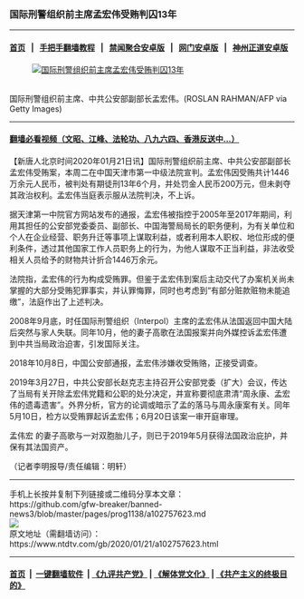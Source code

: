 ### 国际刑警组织前主席孟宏伟受贿判囚13年
------------------------

#### [首页](https://github.com/gfw-breaker/banned-news3/blob/master/README.md) &nbsp;&nbsp;|&nbsp;&nbsp; [手把手翻墙教程](https://github.com/gfw-breaker/guides/wiki) &nbsp;&nbsp;|&nbsp;&nbsp; [禁闻聚合安卓版](https://github.com/gfw-breaker/bn-android) &nbsp;&nbsp;|&nbsp;&nbsp; [网门安卓版](https://github.com/oGate2/oGate) &nbsp;&nbsp;|&nbsp;&nbsp; [神州正道安卓版](https://github.com/SzzdOgate/update) 



<div><div class="featured_image">
 <a href="https://i.ntdtv.com/assets/uploads/2020/01/GettyImages-1047461678.jpg" target="_blank">
  <figure>
   <img alt="国际刑警组织前主席孟宏伟受贿判囚13年" src="https://i.ntdtv.com/assets/uploads/2020/01/GettyImages-1047461678-800x450.jpg"/>
  </figure><br/>
 </a>
 <span class="caption">
  国际刑警组织前主席、中共公安部副部长孟宏伟。(ROSLAN RAHMAN/AFP via Getty Images)
 </span>
</div>
</div><hr/>

#### [翻墙必看视频（文昭、江峰、法轮功、八九六四、香港反送中...）](http://167.172.214.107/home.html)

<div><div class="post_content" itemprop="articleBody">
 <p>
  【新唐人北京时间2020年01月21日讯】国际刑警组织前主席、中共公安部副部长孟宏伟受贿案，本周二在中国天津市第一中级法院宣判。孟宏伟因受贿共计1446万余元人民币，被判处有期徒刑13年6个月，并处罚金人民币200万元，但未剥夺其政治权利。孟宏伟当庭表示服从法院判决，不上诉。
 </p>
 <p>
  据天津第一中院官方网站发布的通报，孟宏伟被指控于2005年至2017年期间，利用其担任的公安部党委委员、副部长、中国海警局局长的职务便利，为有关单位和个人在企业经营、职务升迁等事项上谋取利益，或者利用本人职权、地位形成的便利条件，透过其他国家工作人员职务上的行为，为他人谋取不正当利益，非法收受相关人员给予的财物共计折合1446万余元。
 </p>
 <p>
  法院指，孟宏伟的行为构成受贿罪。但鉴于孟宏伟到案后主动交代了办案机关尚未掌握的大部分受贿犯罪事实，并认罪悔罪，同时也考虑到“有部分赃款赃物未能追缴”，法庭作出了上述判决。
 </p>
 <p>
  2008年9月底，时任国际刑警组织（Interpol）主席的孟宏伟从法国返回中国大陆后突然与家人失联。同年10月，他的妻子高歌在法国报案并向外媒控诉孟宏伟遭到中共当局政治迫害，引发国际关注。
 </p>
 <p>
  2018年10月8日，中国公安部通报，孟宏伟涉嫌收受贿赂，正接受调查。
 </p>
 <p>
  2019年3月27日，中共公安部长赵克志主持召开公安部党委（扩大）会议，传达了当局有关开除孟宏伟党籍和公职的处分决定，并宣称要彻底肃清“周永康、孟宏伟的遗毒遗害”。外界分析，官方的论调或暗示了孟的落马与周永康案有关。同年5月10日，检方以受贿罪起诉孟宏伟；6月20日该案一审开庭审理。
 </p>
 <p>
  <ok href="https://www.ntdtv.com/gb/孟伟宏.htm">
   孟伟宏
  </ok>
  的妻子高歌与一对双胞胎儿子，则已于2019年5月获得法国政治庇护，并保有其法国资产。
 </p>
 <p>
  （记者李明报导/责任编辑：明轩）
 </p>
 <div class="single_ad">
 </div>
</div>
</div>
<hr/>
手机上长按并复制下列链接或二维码分享本文章：<br/>
https://github.com/gfw-breaker/banned-news3/blob/master/pages/prog1138/a102757623.md <br/>
<a href='https://github.com/gfw-breaker/banned-news3/blob/master/pages/prog1138/a102757623.md'><img src='https://github.com/gfw-breaker/banned-news3/blob/master/pages/prog1138/a102757623.md.png'/></a> <br/>
原文地址（需翻墙访问）：https://www.ntdtv.com/gb/2020/01/21/a102757623.html


------------------------
#### [首页](https://github.com/gfw-breaker/banned-news3/blob/master/README.md) &nbsp;|&nbsp; [一键翻墙软件](https://github.com/gfw-breaker/nogfw/blob/master/README.md) &nbsp;| [《九评共产党》](https://github.com/gfw-breaker/9ping.md/blob/master/README.md#九评之一评共产党是什么) | [《解体党文化》](https://github.com/gfw-breaker/jtdwh.md/blob/master/README.md) | [《共产主义的终极目的》](https://github.com/gfw-breaker/gczydzjmd.md/blob/master/README.md)


<img src='http://gfw-breaker.win/banned-news3/pages/prog1138/a102757623.md' width='0px' height='0px'/>